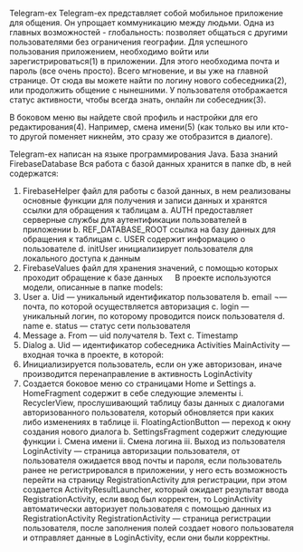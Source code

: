 Telegram-ex
Telegram-ex представляет собой мобильное приложение для общения. Он упрощает коммуникацию между людьми. Одна из главных возможностей - глобальность:
позволяет общаться с другими пользователями без ограничения географии.
Для успешного пользования приложением, необходимо войти или зарегистрироваться(1) в приложении. Для этого необходима почта и пароль (все очень просто). Всего мгновение, и вы уже на главной странице. От сюда вы можете найти по логину нового собеседника(2), или продолжить общение с нынешними. У пользователя отображается статус активности, чтобы всегда знать, онлайн ли собеседник(3). 

В боковом меню вы найдете свой профиль и настройки для его редактирования(4). Например, смена имени(5) (как только вы или кто-то другой поменяет никнейм, это сразу же отобразится в диалоге). 

Telegram-ex написан на языке программирования Java. 
База знаний
FirebaseDatabase
Вся работа с базой данных хранится в папке db, в ней содержатся:
1.	FirebaseHelper файл для работы с базой данных, в нем реализованы основные функции для получения и записи данных и хранятся ссылки для обращения к таблицам
a.	AUTH предоставляет серверные службы для аутентификации пользователей в приложении
b.	REF_DATABASE_ROOT ссылка на базу данных для обращения к таблицам
c.	USER содержит информацию о пользователе 
d.	initUser инициализирует пользователя для локального доступа к данным 
2.	FirebaseValues файл для хранения значений, с помощью которых проходит обращение к базе данных
 
В проекте используются модели, описанные в папке models:
1.	User
a.	Uid — уникальный идентификатор пользователя
b.	email ¬— почта, по которой осуществляется авторизация
c.	login — уникальный логин, по которому проводится поиск пользователя
d.	name
e.	status — статус сети пользователя
2.	Message
a.	From — uid получателя
b.	Text
c.	Timestamp
3.	Dialog
a.	Uid — идентификатор собеседника
Activities
MainActivity — входная точка в проекте, в которой:
1.	Инициализируется пользователь, если он уже авторизован, иначе производится перенаправление в активность LoginActivity
2.	Создается боковое меню со страницами Home и Settings 
a.	HomeFragment содержит в себе следующие элементы
i.	RecyclerView, прослушивающий таблицу базы данных с диалогами авторизованного пользователя, который обновляется при каких либо изменениях в таблице
ii.	FloatingActionButton — переход к окну создания нового диалога
b.	SettingsFragment содержит следующие функции
i.	Смена имени
ii.	Смена логина
iii.	Выход из пользователя
LoginActivity — страница авторизации пользователя, от пользователя ожидается ввод почты и пароля, если пользователь ранее не регистрировался в приложении, у него есть возможность перейти на страницу RegistrationActivity для регистрации, при этом создается ActivityResultLauncher, который ожидает результат ввода RegistrationActivity, если ввод был корректен, то LoginActivity автоматически авторизует пользователя с помощью данных из RegistrationActivity
RegistrationActivity — страница регистрации пользователя, после заполнения полей создает нового пользователя и отправляет данные в LoginActivity, если они были корректны.
